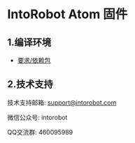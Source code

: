 # IntoRobot Atom 固件

## 1.编译环境

- [要求/依赖包](docs/dependencies.md)

## 2.技术支持
技术支持邮箱:		support@intorobot.com

微信公众号:		intorobot

QQ交流群:		460095989


